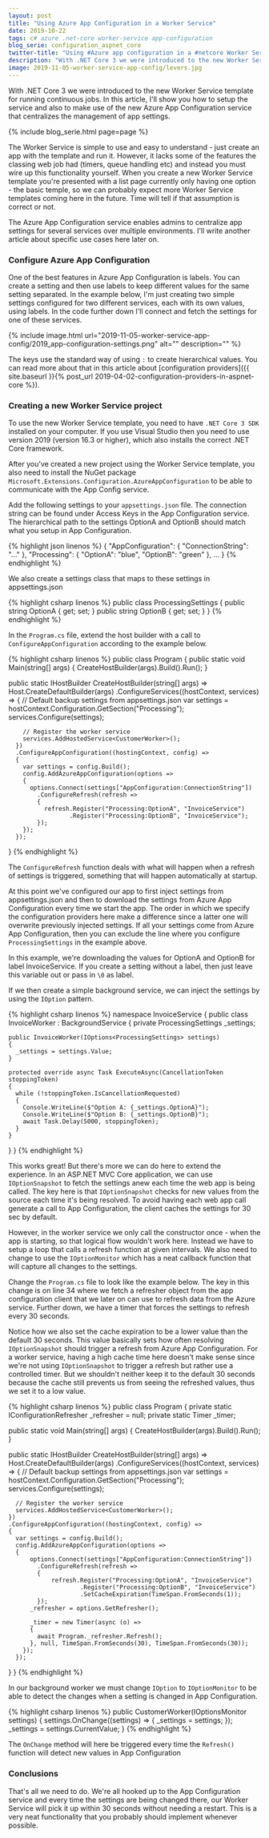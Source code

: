 ```yaml
---
layout: post
title: "Using Azure App Configuration in a Worker Service"
date: 2019-10-22
tags: c# azure .net-core worker-service app-configuration
blog_serie: configuration_aspnet_core
twitter-title: "Using #Azure app configuration in a #netcore Worker Service"
description: "With .NET Core 3 we were introduced to the new Worker Service template for running continuous jobs. In this article, I'll show you how to setup the service and also to make use of the new Azure App Configuration service that centralizes the management of app settings."
image: 2019-11-05-worker-service-app-config/levers.jpg
---
```


<p class="intro"><span class="dropcap">W</span>ith .NET Core 3 we were introduced to the new Worker Service template for running continuous jobs. In this article, I'll show you how to setup the service and also to make use of the new Azure App Configuration service that centralizes the management of app settings.</p>

{%
  include blog_serie.html
  page=page
%}

The Worker Service is simple to use and easy to understand - just create an app with the template and run it. However, it lacks some of the features the classing web job had (timers, queue handling etc) and instead you must wire up this functionality yourself. When you create a new Worker Service template you're presented with a list page currently only having one option - the basic temple, so we can probably expect more Worker Service templates coming here in the future. Time will tell if that assumption is correct or not.

The Azure App Configuration service enables admins to centralize app settings for several services over multiple environments. I'll write another article about specific use cases here later on.

### Configure Azure App Configuration

One of the best features in Azure App Configuration is labels. You can create a setting and then use labels to keep different values for the same setting separated. In the example below, I'm just creating two simple settings configured for two different services, each with its own values, using labels. In the code further down I'll connect and fetch the settings for one of these services.

{%
  include image.html
  url="2019-11-05-worker-service-app-config/2019_app-configuration-settings.png"
  alt=""
  description=""
%}

The keys use the standard way of using `:` to create hierarchical values. You can read more about that in this article about [configuration providers]({{ site.baseurl }}{% post_url 2019-04-02-configuration-providers-in-aspnet-core %}).

### Creating a new Worker Service project

To use the new Worker Service template, you need to have `.NET Core 3 SDK` installed on your computer. If you use Visual Studio then you need to use version 2019 (version 16.3 or higher), which also installs the correct .NET Core framework.

After you've created a new project using the Worker Service template, you also need to install the NuGet package `Microsoft.Extensions.Configuration.AzureAppConfiguration` to be able to communicate with the App Config service.

Add the following settings to your `appsettings.json` file. The connection string can be found under Access Keys in the App Configuration service. The hierarchical path to the settings OptionA and OptionB should match what you setup in App Configuration.

{% highlight json linenos %}
{
  "AppConfiguration": {
    "ConnectionString": "..."
  },
  "Processing": {
    "OptionA": "blue",
    "OptionB": "green"
  },
  ...
}
{% endhighlight %}

We also create a settings class that maps to these settings in appsettings.json

{% highlight csharp linenos %}
public class ProcessingSettings
{
  public string OptionA { get; set; }
  public string OptionB { get; set; }
}
{% endhighlight %}

In the `Program.cs` file, extend the host builder with a call to `ConfigureAppConfiguration` according to the example below.

{% highlight csharp linenos %}
public class Program
{
  public static void Main(string[] args)
  {
    CreateHostBuilder(args).Build().Run();
  }

  public static IHostBuilder CreateHostBuilder(string[] args) =>
    Host.CreateDefaultBuilder(args)
      .ConfigureServices((hostContext, services) =>
      {
        // Default backup settings from appsettings.json
        var settings = hostContext.Configuration.GetSection("Processing");
        services.Configure<ProcessingSettings>(settings);

        // Register the worker service
        services.AddHostedService<CustomerWorker>();
      })
      .ConfigureAppConfiguration((hostingContext, config) =>
      {
        var settings = config.Build();
        config.AddAzureAppConfiguration(options =>
        {
          options.Connect(settings["AppConfiguration:ConnectionString"])
            .ConfigureRefresh(refresh =>
            {
              refresh.Register("Processing:OptionA", "InvoiceService")
                     .Register("Processing:OptionB", "InvoiceService");
            });
        });
      });
}
{% endhighlight %}

The `ConfigureRefresh` function deals with what will happen when a refresh of settings is triggered, something that will happen automatically at startup.

At this point we've configured our app to first inject settings from appsettings.json and then to download the settings from Azure App Configuration every time we start the app. The order in which we specify the configuration providers here make a difference since a latter one will overwrite previously injected settings. If all your settings come from Azure App Configuration, then you can exclude the line where you configure `ProcessingSettings` in the example above.

In this example, we're downloading the values for OptionA and OptionB for label InvoiceService. If you create a setting without a label, then just leave this variable out or pass in `\0` as label.

If we then create a simple background service, we can inject the settings by using the `IOption` pattern.

{% highlight csharp linenos %}
namespace InvoiceService
{
  public class InvoiceWorker : BackgroundService
  {
    private ProcessingSettings _settings;

    public InvoiceWorker(IOptions<ProcessingSettings> settings)
    {
      _settings = settings.Value;
    }

    protected override async Task ExecuteAsync(CancellationToken stoppingToken)
    {
      while (!stoppingToken.IsCancellationRequested)
      {
        Console.WriteLine($"Option A: {_settings.OptionA}");
        Console.WriteLine($"Option B: {_settings.OptionB}");
        await Task.Delay(5000, stoppingToken);
      }
    }
  }
}
{% endhighlight %}

This works great! But there's more we can do here to extend the experience. In an ASP.NET MVC Core application, we can use `IOptionSnapshot` to fetch the settings anew each time the web app is being called. The key here is that `IOptionSnapshot` checks for new values from the source each time it's being resolved. To avoid having each web app call generate a call to App Configuration, the client caches the settings for 30 sec by default.

However, in the worker service we only call the constructor once - when the app is starting, so that logical flow wouldn't work here. Instead we have to setup a loop that calls a refresh function at given intervals. We also need to change to use the `IOptionMonitor` which has a neat callback function that will capture all changes to the settings.

Change the `Program.cs` file to look like the example below. The key in this change is on line 34 where we fetch a refresher object from the app configuration client that we later on can use to refresh data from the Azure service. Further down, we have a timer that forces the settings to refresh every 30 seconds. 

Notice how we also set the cache expiration to be a lower value than the default 30 seconds. This value basically sets how often resolving `IOptionSnapshot` should trigger a refresh from Azure App Configuration. For a worker service, having a high cache time here doesn't make sense since we're not using `IOptionSnapshot` to trigger a refresh but rather use a controlled timer. But we shouldn't neither keep it to the default 30 seconds because the cache still prevents us from seeing the refreshed values, thus we set it to a low value.

{% highlight csharp linenos %}
public class Program
{
  private static IConfigurationRefresher _refresher = null;
  private static Timer _timer;

  public static void Main(string[] args)
  {
    CreateHostBuilder(args).Build().Run();
  }

  public static IHostBuilder CreateHostBuilder(string[] args) =>
    Host.CreateDefaultBuilder(args)
    .ConfigureServices((hostContext, services) =>
    {
      // Default backup settings from appsettings.json
      var settings = hostContext.Configuration.GetSection("Processing");
      services.Configure<ProcessingSettings>(settings);

      // Register the worker service
      services.AddHostedService<CustomerWorker>();
    })
    .ConfigureAppConfiguration((hostingContext, config) =>
    {
      var settings = config.Build();
      config.AddAzureAppConfiguration(options =>
      {
          options.Connect(settings["AppConfiguration:ConnectionString"])
            .ConfigureRefresh(refresh =>
            {
                refresh.Register("Processing:OptionA", "InvoiceService")
                        .Register("Processing:OptionB", "InvoiceService")
                        .SetCacheExpiration(TimeSpan.FromSeconds(1));
            });
          _refresher = options.GetRefresher();

          _timer = new Timer(async (o) =>
          {
            await Program._refresher.Refresh();
          }, null, TimeSpan.FromSeconds(30), TimeSpan.FromSeconds(30));
        });
      });
  }
}
{% endhighlight %}

In our background worker we must change `IOption` to `IOptionMonitor` to be able to detect the changes when a setting is changed in App Configuration.

{% highlight csharp linenos %}
public CustomerWorker(IOptionsMonitor<ProcessingSettings> settings)
{
  settings.OnChange((settings) => {
    _settings = settings;
  });
  _settings = settings.CurrentValue;
}
{% endhighlight %}

The `OnChange` method will here be triggered every time the `Refresh()` function will detect new values in App Configuration

### Conclusions

That's all we need to do. We're all hooked up to the App Configuration service and every time the settings are being changed there, our Worker Service will pick it up within 30 seconds without needing a restart. This is a very neat functionality that you probably should implement whenever possible.